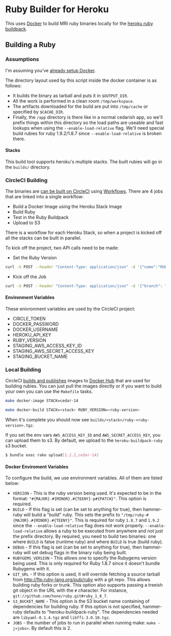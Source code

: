 # Ruby Builder for Heroku
This uses [Docker](http://docker.io) to build MRI ruby binaries locally for the [heroku ruby buildpack](https://github.com/heroku/heroku-buildpack-ruby).

## Building a Ruby

### Assumptions
I'm assuming you've [already setup Docker](https://www.docker.io/gettingstarted/).

The directory layout used by this script inside the docker container is as follows:

* It builds the binary as tarball and puts it in `$OUTPUT_DIR`.
* All the work is performed in a clean room `/tmp/workspace`.
* The artifacts downloaded for the build are put into `/tmp/cache` or specified by `$CACHE_DIR`.
* Finally, the `/app` directory is there like in a normal cedarish app, so we'll prefix things within this directory so the load paths are useable and fast lookups when using the `--enable-load-relative` flag. We'll need special build rubies for ruby 1.9.2/1.8.7 since `--enable-load-relative` is broken there.

#### Stacks
This build tool supports heroku's multiple stacks. The built rubies will go in the `builds/` directory.

### CircleCI Building
The binaries are [can be built on CircleCI](https://circleci.com/workflow-run/7a131583-15ba-4247-a10f-50dd7a7082a6) using [Workflows](https://circleci.com/docs/2.0/workflows/). There are 4 jobs that are linked into a single workflow:

* Build a Docker Image using the Heroku Stack Image
* Build Ruby
* Test in the Ruby Buildpack
* Upload to S3

There is a workflow for each Heroku Stack, so when a project is kicked off all the stacks can be built in parallel.

To kick off the project, two API calls need to be made:

* Set the Ruby Version
```sh
curl -X POST --header "Content-Type: application/json" -d '{"name":"RUBY_VERSION", "value":"<ruby-version>}' https://circleci.com/api/v1.1/project/github/hone/docker-heroku-ruby-builder/envvar?circle-token=<circle token>
```
* Kick off the Job
```sh
curl -X POST --header "Content-Type: application/json" -d '{"branch": "automation"}' "https://circleci.com/api/v1.1/project/github/hone/docker-heroku-ruby-builder/build?circle-token=<circle token>"
```

#### Environment Variables
These enivronment variables are used by the CircleCI project:

* CIRCLE_TOKEN
* DOCKER_PASSWORD
* DOCKER_USERNAME
* HEROKU_API_KEY
* RUBY_VERSION
* STAGING_AWS_ACCESS_KEY_ID
* STAGING_AWS_SECRET_ACCESS_KEY
* STAGING_BUCKET_NAME

### Local Building

CircleCI [builds and publishes](https://circleci.com/gh/hone/docker-heroku-ruby-builder/226) images to [Docker Hub](https://hub.docker.com/r/hone/ruby-builder) that are used for building rubies. You can just pull the images directly or if you want to build your own you can use the `Makefile` tasks.

```sh
make docker-image STACK=cedar-14
```

```sh
make docker-build STACK=<stack> RUBY_VERSION=<ruby-version>
```

When it's complete you should now see `builds/<stack>/ruby-<ruby-version>.tgz`.

If you set the env vars `AWS_ACCESS_KEY_ID` and `AWS_SECRET_ACCESS_KEY`, you can upload them to s3. By default, we upload to the `heroku-buildpack-ruby` s3 bucket.

```sh
$ bundle exec rake upload[2.2.2,cedar-14]
```

#### Docker Enviroment Variables

To configure the build, we use environment variables. All of them are listed below:

* `VERSION` - This is the ruby version being used. It's expected to be in the format: `"#{MAJOR}.#{MINOR}.#{TEENY}-p#{PATCH}"`. This option is required.
* `BUILD` - If this flag is set (can be set to anything for true), then hammer-ruby will build a "build" ruby. This sets the prefix to `"/tmp/ruby-#{MAJOR}.#{MINOR}.#{TEENY}"`. This is required for ruby `1.8.7` and `1.9.2` since the `--enable-load-relative` flag does not work properly. `--enable-load-relative` allows a ruby to be executed from anywhere and not just the prefix directory. By required, you need to build two binaries: one where `BUILD` is false (runtime ruby) and where `BUILD` is true (build ruby).
* `DEBUG` - If this flag is set (can be set to anything for true), then hammer-ruby will set debug flags in the binary ruby being built.
* `RUBYGEMS_VERSION` - This allows one to specify the Rubygems version being used. This is only required for Ruby 1.8.7 since it doesn't bundle Rubygems with it.
* `GIT_URL` - If this option is used, it will override fetching a source tarball from <http://ftp.ruby-lang.org/pub/ruby> with a git repo. This allows building ruby forks or trunk. This option also supports passing a treeish git object in the URL with the `#` character. For instance, `git://github.com/hone/ruby.git#ruby_1_8_7`.
* `S3_BUCKET_NAME` - This option is the S3 bucket name containing of dependencies for building ruby. If this option is not specified, hammer-ruby defaults to "heroku-buildpack-ruby". The dependencies needed are `libyaml-0.1.4.tgz` and `libffi-3.0.10.tgz`.
* `JOBS` - the number of jobs to run in parallel when running make: `make -j<jobs>`. By default this is 2.
